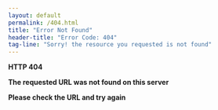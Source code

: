 ```yaml
---
layout: default
permalink: /404.html
title: "Error Not Found"
header-title: "Error Code: 404"
tag-line: "Sorry! the resource you requested is not found"
---
```


**HTTP 404**

**The requested URL was not found on this server**

**Please check the URL and try again**